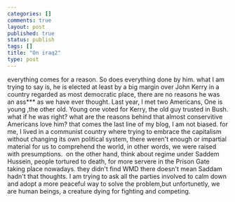 ```yaml
--- 
categories: []
comments: true
layout: post
published: true
status: publish
tags: []
title: "On iraq2"
type: post
---
```

<div id="msgcns!3725CC0EE38B1F6!641" class="bvMsg">everything comes for a reason. So does everything done by him. what I am trying to say is, he is elected at least by a big margin over John Kerry in a country regarded as most democratic place, there are no reasons he was an ass*** as we have ever thought. Last year, I met two Americans, One is young ,the other old. Young one voted for Kerry, the old guy trusted in Bush. what if he was right? what are the reasons behind that almost conservitive Americans love him? that comes the last line of my blog, I am not biased. for me, I lived in a communist country where trying to embrace the capitalism without changing its own political system, there weren't enough or impartial material for us to comprehend the world, in other words, we were raised with presumptions.  on the other hand, think about regime under Saddem Hussein, people tortured to death, for more servere in the Prison Gate taking place nowadays. they didn't find WMD there doesn't mean Saddam hadn't that thoughts. I am trying to ask all the parties involved to calm down and adopt a more peaceful way to solve the problem,but unfortunetly, we are human beings, a creature dying for fighting and competing.<br>
</div>
